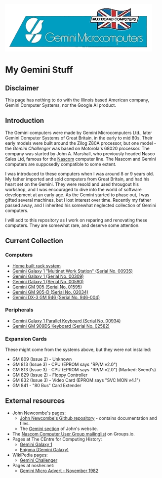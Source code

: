 ![Gamini Microcomputers logo](./Assets/gemini-microcomputers-logo.png "Gemini Microcomputers")

# My Gemini Stuff

## Disclaimer

This page has nothing to do with the Illinois based American company, Gemini Computer Systems, nor the Google AI product.

## Introduction

The Gemini computers were made by Gemini Microcomputers Ltd., later Gemini Computer Systems of Great Britain, in the early to mid 80s. Their early models were built around the Zilog Z80A processor, but one model - the *Gemini Challenger* was based on Motorola's 68020 processor. The company was started by John A. Marshall, who previously headed Nasco Sales Ltd, famous for the  [Nascom](https://en.wikipedia.org/wiki/Nascom) computer line. The Nascom and Gemini computers are supposedly compatible to some extent.

I was introduced to these computers when I was around 8 or 9 years old. My father imported and sold computers from Great Britain, and had his heart set on the Gemini. They were resold and used througout his workshop, and I was encouraged to dive into the world of software development at an early age. As the Gemini started to phase out, I was gifted several machines, but I lost interest over time. Recently my father passed away, and I inherited his somewhat neglected collection of Gemini computers.

I will add to this repository as I work on reparing and renovating these computers. They are somewhat rare, and deserve some attention.

## Current Collection

### Computers

* [Home built rack system](./Computers/Rack/)
* [Gemini Galaxy 1 "Multinet Work Station" (Serial No. 00935)](./Computers/Gemini-Galaxy-1-00935/)
* [Gemini Galaxy 1 (Serial No. 00309)](./Computers/Gemini-Galaxy-1-00309/)
* [Gemini Galaxy 1 (Serial No. 00590)](./Computers/Gemini-Galaxy-1-00590/)
* [Gemini GM 905 (Serial No. 01595)](./Computers/Gemini-GM905-01595/)
* [Gemini GM 905-D (Serial No. 02034)](./Computers/Gemini-GM905-D-02034/)
* [Gemini DX-3 GM 946 (Serial No. 946-004)](./Computers/Gemini-DX3-GM946-004/)

### Peripherals

* [Gemini Galaxy 1 Parallel Keyboard (Serial No. 00934)](./Peripherals/Gemini-Galaxy-1-Keyboard-00934/)
* [Gemini GM 909DS Keyboard (Serial No. 02582)](./Peripherals/Gemini-Keyboard-GM909DS-02582/)

### Expansion Cards

These might come from the systems above, but they were not installed:

* GM 809 (Issue 2) - Unknown
* GM 813 (Issue 3) - CPU (EPROM says "RP/M v2.0")
* GM 813 (Issue 3) - CPU (EPROM says "RP/M v2.0") (Marked:  Svend's)
* GM 829 (Issue 2) - Floppy Controller
* GM 832 (Issue 3) - Video Card (EPROM says "SVC MON v4.1")
* GM 841 - "80 Bus" Card Extender

## External resources

* John Newcombe's pages:
  * [John Newcombe's Github repository](https://github.com/johnnewcombe/gemini/) - contains documentation and files.
  * The [Gemini section](https://glasstty.com/gemini-80-bus-resource/) of John's website.
* The [Nascom Computer User Group mailinglist](https://groups.io/g/Nascom-Computers) on Groups.io.
* Pages at The CEntre for Computing History:
  * [Gemini Galaxy 1](https://www.computinghistory.org.uk/det/11357/Galaxy-1/)
  * [Enigma (Gemini Galaxy)](https://www.computinghistory.org.uk/sec/4926/Enigma-(Gemini-Galaxy)/)
* WikiPedia pages:
  * [Gemini Challenger](https://en.wikipedia.org/wiki/Gemini_Challenger)
* Pages at nosher.net:
  * [Gemini Micro Advert - November 1982](https://nosher.net/archives/computers/gemini1_percw_nov82)